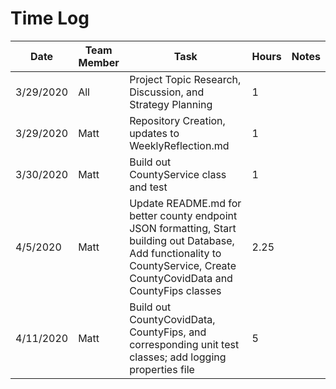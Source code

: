 # Time Log

|Date|Team Member|Task|Hours|Notes|
|----|----|----|-----|-----|
|3/29/2020|All|Project Topic Research, Discussion, and Strategy Planning|1||
|3/29/2020|Matt|Repository Creation, updates to WeeklyReflection.md|1||
|3/30/2020|Matt|Build out CountyService class and test|1||
|4/5/2020|Matt|Update README.md for better county endpoint JSON formatting, Start building out Database, Add functionality to CountyService, Create CountyCovidData and CountyFips classes|2.25||
|4/11/2020|Matt|Build out CountyCovidData, CountyFips, and corresponding unit test classes; add logging properties file|5||